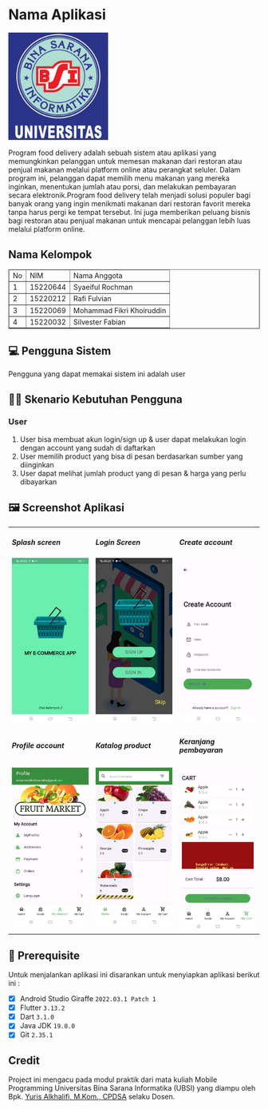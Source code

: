 # Nama Aplikasi
<img src="img/logo_ubsi.png" width="200px"><br>

Program food delivery adalah sebuah sistem atau aplikasi yang memungkinkan pelanggan untuk memesan makanan dari restoran atau penjual makanan melalui platform online atau perangkat seluler. Dalam program ini, pelanggan dapat memilih menu makanan yang mereka inginkan, menentukan jumlah atau porsi, dan melakukan pembayaran secara elektronik.Program food delivery telah menjadi solusi populer bagi banyak orang yang ingin menikmati makanan dari restoran favorit mereka tanpa harus pergi ke tempat tersebut. Ini juga memberikan peluang bisnis bagi restoran atau penjual makanan untuk mencapai pelanggan lebih luas melalui platform online.

## Nama Kelompok
<table border="1">
  <thead>
    <tr>
      <td>No</td>
      <td>NIM</td>
      <td>Nama Anggota</td>
    </tr>
  <thead>
  <tbody>
    <tr>
      <td>1</td>
      <td>15220644</td>
      <td>Syaeiful Rochman</td>
    </tr>
    <tr>
      <td>2</td>
      <td>15220212</td>
      <td>Rafi Fulvian</td>
    </tr>
    <tr>
      <td>3</td>
      <td>15220069</td>
      <td>Mohammad Fikri Khoiruddin</td>
    </tr>
    <tr>
      <td>4</td>
      <td>15220032</td>
      <td>Silvester Fabian</td>
    </tr>
  </tbody>
</table>

## 💻 Pengguna Sistem
Pengguna yang dapat memakai sistem ini adalah user

## 👨‍💻 Skenario Kebutuhan Pengguna

### User
<ol>
  <li>User bisa membuat akun login/sign up & user dapat melakukan login dengan account yang sudah di daftarkan</li>
  <li>User memilih product yang bisa di pesan berdasarkan sumber yang diinginkan</li>
  <li>User dapat melihat jumlah product yang di pesan & harga yang perlu dibayarkan</li>
</ol>

## 🖼️ Screenshot Aplikasi
<table width="100%">
  <tbody>
    <tr>
      <td width="33%">
        <h5>Splash screen</h5>
        <img src="img/SC_1.jpg"><br>
      </td>
      <td width="33%">
        <h5>Login Screen</h5>
        <img src="img/SC_2.jpg">
      </td>
      <td width="33%">
        <h5>Create account</h5>
        <img src="img/SC_3.jpg">
      </td>
    </tr>
    <tr>
      <td width="33%">
        <h5>Profile account</h5>
        <img src="img/SC_4.jpg"><br>
      </td>
      <td width="33%">
        <h5>Katalog product</h5>
        <img src="img/SC_7.jpg">
      </td>
      <td width="33%">
        <h5>Keranjang pembayaran</h5>
        <img src="img/SC_8.jpg">
      </td>
    </tr>
  </tbody>
</table>
<!-- Boleh tambahkan jumlah screenshot lebih dari 3 gambar agar lebih lengkap dalam pengenalan aplikasinya -->

## 📝 Prerequisite
Untuk menjalankan aplikasi ini disarankan untuk menyiapkan aplikasi berikut ini :
  - [x] Android Studio Giraffe <code>2022.03.1 Patch 1</code>
  - [x] Flutter <code>3.13.2</code>
  - [x] Dart <code>3.1.0</code>
  - [x] Java JDK <code>19.0.0</code>
  - [x] Git <code>2.35.1</code>

## Credit
Project ini mengacu pada modul praktik dari mata kuliah Mobile Programming Universitas Bina Sarana Informatika (UBSI) yang diampu oleh Bpk. <a href="https://github.com/yuris60">Yuris Alkhalifi, M.Kom., CPDSA</a> selaku Dosen.